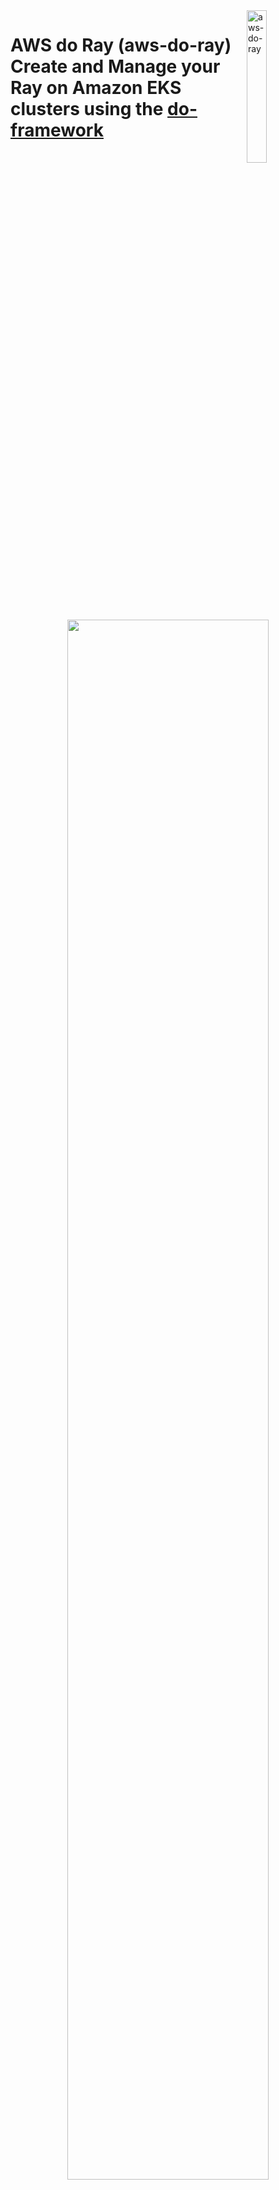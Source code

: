 <img alt="aws-do-ray" src="./img/aws-do-ray-1024.png" width="25%" align="right" />

# AWS do Ray (aws-do-ray) <br/> Create and Manage your Ray on Amazon EKS clusters using the [do-framework](https://bit.ly/do-framework)

<center><img src="./img/architecture.png" width="80%"/> </br>

Fig. 1 - Ray on EKS cluster sample
</center>


## Overview
AWS-Do-Ray aims to simplify the deployment and scaling of distributed Python applications, specifically, [Ray](https://www.ray.io/), on [Amazon Elastic Kubernetes Service](https://docs.aws.amazon.com/whitepapers/latest/overview-deployment-options/amazon-elastic-kubernetes-service.html) (Amazon EKS) clusters, as well as [Amazon SageMaker Hyperpod EKS Cluster](https://aws.amazon.com/sagemaker/hyperpod/). By adhering to the principles of the [do-framework](https://bit.ly/do-framework) and the [Depend on Docker](https://github.com/iankoulski/depend-on-docker) template, it will containerize all the tools necessary to deploy and manage Ray using [Docker](https://docs.docker.com/get-docker/), then executes the deployment from within the container. This project will provide a streamlined and intuitive solution for developers, enabling them to focus on application development rather than infrastructure management. Overall, it will be a simple, flexible, and universal deployment solution for Ray clusters. 

The [do-framework](https://bit.ly/do-framework) strives to simplify DevOps and MLOps tasks by automating complex operations into intuitive action scripts. The only prerequisite needed to build and run this project is an AWS Account, an EKS Cluster, and [Docker](https://docs.docker.com/get-docker/). The main use case of this project is to streamline and make an intuitive solution for developers to specify a desired ray cluster configuration, deploy this ray cluster, and run their workloads. This process is described in further detail below.

The deployment process is described on Fig. 2 below:

<center><img src="./img/deployment.png" width="80%" /></center> <br/>
<center>Fig.2 - Ray deployment process with aws-do-ray</center> <br/>


## Prerequisites
1. AWS Account - you will need an AWS account
2. EKS Cluster - it is assumed that an EKS cluster already exists in the account. If a cluster is needed, one way to create it, is by following the instructions in the [aws-do-eks](https://github.com/aws-samples/aws-do-eks) project. 
3. Docker - you can download docker [here](https://docs.docker.com/get-docker/)


## Configure
All configuration settings of the `aws-do-ray` project are centralized in its [`.env`](.env)) file. To review or change any of the settings, simply execute [`./config.sh`](./config.sh)).
MANDATORY: Please fill out:
* The AWS_EKS_CLUSTER setting must match the name of your existing EKS Cluster. 
* AWS_DEFAULT_REGION should match the AWS Region where the cluster is deployed.
For S3 Mountpoint:
* S3_BUCKET_NAME should match your preconfigured S3 bucket if you are using S3 as a shared file system.
For FSx for Lustre Shared File System (static and dynamic)
* SUBNET_ID should match the subnet id of where your FSx for Lustre is configured OR where your EKS/Hyperpod nodes are if you have not set up FSx for Lustre yet. 
* SECURITYGROUP_ID should match the security group id that allows traffic to your EKS Cluster (in your network interface if you have a pre-existing FSx cluster)
If you plan integrate your pre-existing FSx (static)
* FILESYSTEM_ID should match your FSx file system ID
* FSX_DNS_NAME should match your FSx file system DNS name
* FSX_MOUNT_NAME should match your FSx file system mount name

To configure credentials, run aws configure. Credentials you configure on the host will be mounted into the `aws-do-eks` container according to the `VOL_MAP` setting in [`.env`](.env).

## Build
This project follows the [Depend on Docker](https://github.com/iankoulski/depend-on-docker) template to build a container including all needed tools and utilities for creation and management of Ray. Please execute the [`./build.sh`](./build.sh) script to create the `aws-do-ray` container image and tag it using the registry and version tag specified in the project configuration. If desired, the image name or registry address can be modified in the project configuration file [`.env`](.env).

## Run
The [`./run.sh`](./run.sh) script starts the project container. 

## Status
To check the status of the container, execute [`./status.sh`](./status.sh). If the container is in the Exited state, it can be started with [`./start.sh`](./start.sh).

## Exec
After the container is started, use the [`./exec.sh`](./exec.sh) script to open a bash shell in the container. All necessary tools to allow creation, management, and operation of Ray are available in this shell. 

## Deploy KubeRay Operator
Once you have opened the `aws-do-ray` shell you will be dropped in the [`/ray`](/Container-Root/ray/) directory where you will find the [`./deploy-kuberay-operator.sh`](/Container-Root/ray/deploy-kuberay-operator.sh) script. This deployment creates a kuberay namespace and a kuberay-operator pod in your EKS cluster within your head node in the kuberay namespace. Upon successful deployment, it will be in Running state. To check the state of the pod in the cluster, use command: `kubectl get pods -n kuberay`. 

### The KubeRay Operator
The KubeRay Operator: gets deployed on the user’s EKS cluster. This allows for 3 different types of Ray deployments: RayCluster, RayService, and RayJobs.

1. RayCluster: primary resource for managing Ray instances on Kubernetes. It represents a cluster of Ray nodes, including a head node and multiple worker nodes. The RayCluster dictates how the Ray nodes are set up, how they communicate, and how resources are allocated among them.

3. RayJob: represents a single executable job that runs on a RayCluster. It is a higher-level abstraction used to submit tasks or batches of tasks that should be executed by the RayCluster.

5. RayService: Kubernetes resource that enables long-running Ray applications. It allows for the deployment of Ray applications that need to be exposed for external communication, typically through a consistent endpoint.

<center><img src="./img/CRDs2.png" width="80%" /></center> <br/>
<center>Fig.2 - 3 types of Ray deployments</center> <br/>



## Distributed Training Jobs
Please read before submitting your distributed training jobs.
1. From [Ray Documentation](https://docs.ray.io/en/latest/train/getting-started-pytorch.html), specifying a shared storage location (such as cloud storage or NFS) is optional for single-node clusters, but it is required for multi-node clusters. Using a local path will raise an error during checkpointing for multi-node clusters. Please configure shared storage in your cluster template before submitting distributed/multi-node cluster jobs. To do this, please refer to [Deploy Scripts](#deploy-scripts). Once this is done, reference storage_path within RunConfig as the path in your shared storage where you'd like to place your checkpoints, logs, and model artifacts.

2. Within the python code provided, you can also set num_workers to an int (the number of ray workers you are using) and use_gpu to a boolean (True or False, default is set to True). 



## Create a RayCluster
Within the [`/ray`](/Container-Root/ray/) directory, you will find the [`/RayCluster`](/Container-Root/ray/RayCluster/) directory. Within this directory, you will find these scripts:
- [`./raycluster-create.sh`](/Container-Root/ray/RayCluster/raycluster-create.sh) : this script creates the ray cluster specified in the [`raycluster-template.yaml`](/Container-Root/ray/RayCluster/raycluster-template.yaml) file. 
- [`./raycluster-delete.sh`](/Container-Root/ray/RayCluster/delete-cluster.sh) : this script deletes the ray cluster specified in the [`raycluster-template.yaml`](/Container-Root/ray/RayCluster/raycluster-template.yaml) file. 
- Please run [`re`] to expose ray cluster to port :8265, and [`rh`] to stop expose. 
- [`./raycluster-config.sh`](/Container-Root/ray/RayCluster/raycluster-config.sh) : run this to edit the [`raycluster-template.yaml`](/Container-Root/ray/RayCluster/raycluster-template.yaml), or simply open the [`raycluster-template.yaml`](/Container-Root/ray/RayCluster/raycluster-template.yaml) in your favorite editor.
- [`raycluster-template.yaml`](/Container-Root/ray/RayCluster/raycluster-template.yaml) : a default ray cluster configuration with every option you can have in a ray cluster. "Batteries included but swappable and/or removable". 
- [`raycluster-template-autoscaler.yaml`](/Container-Root/ray/RayCluster/raycluster-template-autoscaler.yaml) : the same ray cluster configuration but with the ray autoscaler enabled.
- [`./jobs/job-submit.sh`](/Container-Root/ray/RayCluster/jobs/job-submit.sh) : this script allows you to submit a Python Script for a job. You can put your code within the [`/jobs`](/Container-Root/ray/RayCluster/jobs/) section of the repo with a directory named after the script you want to execute, with that script within that directory. Or you can submit it via file system that has your script that is attached to your ray pods. 
	- If your script is in the [`/jobs`](/Container-Root/ray/RayCluster/jobs/) folder, it will submit the ray job via the ray job submission SDK (dashboard must be exposed via [`re`](/Container-Root/ray/ops/ray-expose.sh)) or it will submit directly through the head pod. Just run `./job-submit.sh <script name>`. Ex/ `./job-submit.sh dt-pytorch`.
	- If your script is in a file system that is attached to your ray pods, it you must specify the directory that the script is in relative to your head pod. Run `./job-submit.sh <script name> <directory>`. Ex/ `./job-submit.sh dt-pytorch s3/code/dt-pytorch` where i have my dt-pytorch.py file in the directory s3/code/dt-pytorch. 

### RayCluster Template
For everything you need to know about the details of a RayCluster configuration, please refer to the comments in the template, as well as this [doc](https://docs.ray.io/en/latest/cluster/kubernetes/user-guides/config.html). But as a quick reference, here are the main concepts in the template you should look at:
* metadata: name: 
    * This is where you will name your raycluster.
* nodeSelector in both headGroupSpec and workerGroupSpecs:
    * This is where you will specify which nodes your head pod and worker pods will get assigned to. Preferably assign the worker group pods to the nodes with GPU's. 
* replicas
    * This will define how many min, max, and desired worker pods your RayCluster will have. 
* containers: resources: limits/requests:
    * These fields are under both headGroupSpec and workerGroupSpecs and these values set resource limits and requests for your pods. Please confirm your node resource capabilities before setting these values.
* containers: image: 
    * This is the container image each pod will run. It is best practice that the head pod and worker pods use the same container image, ex/ "rayproject/ray-ml:latest"
* containers: env: name: (AWS KEYS)
    * After deploying your kubectl secrets after running [`./deploy/kubectl-secrets/kubectl-secret-keys.sh`](./Container-Root/ray/deploy/kubectl-secrets/kubectl-secret-keys.sh) your Ray pods will now have your IAM permissions to access your or other buckets/filesystems/etc. If this is needed, please comment this section out in the template. 
* volumeMounts and volumes under headGroupSpec and workerGroupSpecs
    * This is where you can mount volumes like S3, EFS, FSx for Lustre on to your pods. Please create a PV and a PVC before hand and fill in persistentVolumeClaim: claimName: (PVC name). To make a pv and pvc, please see [`Deploy Scripts`](#deploy-scripts) section. 
    * **This is needed for multi node distributed training jobs!!**

### Ray Dashboard
In order to access the Ray Dashboard, the Istio Ingress Gateway service of this Ray deployment needs to be exposed outside the cluster. In a production deployment this is typically done via an Application Load Balancer (ALB), however this requires a DNS domain registration and a matching SSL certificate.

For an easy way to expose the Kubeflow Dashboard, we can use kubectl port-forward. To start the port-forward, simply execute [`re`]. To stop the port-forward, simply execute [`rh`].

If you are on a machine with its own browser, just navigate to http://localhost:8265 to open the Ray Dashboard.

<center><img src="./img/dashboard.png" width="80%" /></center> <br/>
<center>Fig.3 - Ray Dashboard Overview</center> <br/>

<center><img src="./img/dashboard-jobs.png" width="80%" /></center> <br/>
<center>Fig.4 - Ray Dashboard Jobs</center> <br/>

<center><img src="./img/dashboard-metrics.png" width="80%" /></center> <br/>
<center>Fig.5 - Ray Dashboard Metrics</center> <br/>

## Create a RayJob
Within the [`/ray`](/Container-Root/ray/) directory, you will find the [`/RayJob`](/Container-Root/ray/RayJob/) directory. Within this directory, you will find these scripts:
- [`./rayjob-create.sh <Job>`](/Container-Root/ray/RayJob/rayjob-create.sh) : this script creates the rayjob. This consists of a RayJob and a RayCluster. The RayJob manages the RayCluster. 
- [`./rayjob-delete.sh`](/Container-Root/ray/RayJob/rayjob-delete.sh) : this script deletes the rayjob speficied in the [`rayjob-template.yaml`](/Container-Root/ray/RayJob/rayjob-template.yaml)
- [`rayjob-template.yaml`](/Container-Root/ray/RayJob/rayjob-template.yaml): a default rayjob configuration with every option you can have in a rayjob. "Batteries included but swappable and/or removable". the ray cluster aspect of it is the same as [`raycluster-template.yaml`](/Container-Root/ray/RayCluster/raycluster-template.yaml).
- Please run [`re`] to expose ray cluster to port :8265, and [`rh`] to stop expose. 


### RayJob Documentation
You can find RayJob Documentation [here](https://docs.ray.io/en/latest/cluster/kubernetes/getting-started/rayjob-quick-start.html)


## Create a RayServe
There are instructions within RayServe directory within README.md to deploy RayServe examples. 

### RayServe QuickStart
RayServe Quickstart on Kubernetes can be found [here](https://docs.ray.io/en/latest/serve/production-guide/kubernetes.html)
### Serve Config V2 Section of RayServe Template
This section defines the configuration for Ray Serve applications. More details [here](https://docs.ray.io/en/latest/serve/production-guide/config.html). 

**applications**: A list of applications to be deployed.
- **name**: The name of the application, in this case, `image_classifier`.
- **import_path**: The import path for the application's module, `serve-train-images.app`.
- **route_prefix**: The route prefix for accessing the application, `/classify`.
- **runtime_env**: Specifies the runtime environment for the application.
    - **working_dir**: The working directory for the application, specified as an S3 path.
    - **pip**: A list of Python packages to be installed in the runtime environment.
- **deployments**: A list of deployments for the application.
    - **name**: The name of the deployment, `ImageClassificationModel`.
    - **num_replicas**: The number of replicas for the deployment, set to `1`.
    - **ray_actor_options**: Options for the Ray actors.
        - **num_cpus**: The number of CPUs allocated for each actor, set to `1`.


## Deploy Scripts

### Prometheus & Grafana
A way to monitor Ray Clusters in Kubernetes using Prometheus & Grafana.

This is found in the [`/ray/deploy/prometheus`](/Container-Root/ray/deploy/prometheus/) folder. 

- [`./deploy-prometheus.sh`](/Container-Root/ray/deploy/prometheus/deploy-prometheus.sh) : deploys all prometheus/grafana pods in order to scrape your ray pod metrics and data
- [`./expose-prometheus.sh`](/Container-Root/ray/deploy/prometheus/expose.sh) port forwards the prometheus/grafana dashbaord. in order to see these tables on your ray dashboard, you must fullow these steps:
	- Sign in with username: admin, password: prom-operator
	- Now we import grafana via ‘dashboard_default.json’ (can use another if you want): click “dashboards” → “new” → import → “upload json” from [`ray/deploy/prometheus/kuberay/config/grafana/default_grafana_dashboard.json`](/Container-Root/ray/deploy/prometheus/kuberay/config/grafana/default_grafana_dashboard.json)
	- Refresh ray dashboard. Now you can see the grafana metrics on the ray dashboard

<center><img src="./img/dashboard-prometheus.png" width="80%" /></center> <br/>
<center>Fig.6 - Ray Dashboard Prometheus & Grafana Metrics</center> <br/>

### Kubectl Secrets
This is found in the [`/ray/deploy/kubectl-secrets`](/Container-Root/ray/deploy/kubectl-secrets/) folder. 

[`./kubectl-secret-keys.sh`](/Container-Root/ray/deploy/kubectl-secrets/kubectl-secret-keys.sh) : creates a kubectl secret if python code needs access to your AWS credentials. 

### S3 Mountpoint
This is found in the [`/ray/deploy/s3-mountpoint`](/Container-Root/ray/deploy/s3-mountpoint/) folder. 

[`./deploy.sh`](/Container-Root/ray/deploy/s3-mountpoint/deploy.sh): creates IAM OIDC identity provider for your cluster, creates an IAM policy, creates an IAM role, and installs the mountpoint for Amazon S3 CSI driver. 

[`./s3-create.sh`](/Container-Root/ray/deploy/s3-mountpoint/s3-create.sh): creates a PV and a PVC which you can then use to mount to your ray pods within "volumes" section in your raycluster template. Please ensure you have correct values filled in for $AWS_EKS_CLUSTER, $AWS_REGION, $S3_BUCKET_NAME in [`deploy.sh`](/Container-Root/ray/deploy/s3-mountpoint/deploy.sh), as well as region and bucketName in [`pv-s3.yaml`](/Container-Root/ray/deploy/s3-mountpoint/pv-s3.yaml)


### FSx for Lustre
This is found in the [`/ray/deploy/fsx`](/Container-Root/ray/deploy/fsx/) folder. 

Please ensure your "AWS_EKS_CLUSTER" and "AWS_REGION" are set in your .env file. If not, you can manually input these variables within the deploy.sh code. 

[`./deploy.sh`](/Container-Root/ray/deploy/fsx/deploy.sh): creates IAM OIDC identity provider for your cluster, deploys FSx for Lustre CSI driver, and creates an IAM role bound to the service account used by the driver. 

The [Amazon FSx for Lustre CSI driver](https://github.com/kubernetes-sigs/aws-fsx-csi-driver) presents you with two options for provisioning a file system. 

Dynamic Provisioning: This option leverages Persistent Volume Claims (PVCs) in Kubernetes. You define a PVC with desired storage specifications. The CSI Driver automatically provisions the FSx file system for you based on the PVC request. This allows for easier scaling and eliminates the need to manually create file systems.

Static Provisioning: In this method, you manually create the FSx file system before using the CSI Driver. You'll need to configure details like subnet ID and security groups for the file system. Then, you can use the Driver to mount this pre-created file system within your container as a volume.

#### Dynamic Provisioning

If you would like to use dynamic provisioning, ensure you have your desired configuration in [`dynamic-storageclass.yaml`](/Container-Root/ray/deploy/fsx/dynamic-storageclass.yaml) as well as inputting your "subnetID" and your "securityGroupIds". 

* subnetId - The subnet ID that the FSx for Lustre filesystem should be created inside. Using the $SUBNET_ID environment variable, we are referencing the same private subnet that was used for EKS or EKS HyperPod cluster creation.

* securityGroupIds - A list of security group IDs that should be attached to the filesystem. Using the $SECURITY_GROUP environment variable, we are referencing the same security group that was use for EKS or EKS HyperPod cluster creation.

Now, please run [`./dynamic-create.sh`](/Container-Root/ray/deploy/fsx/dynamic-create.sh)


#### Static Provisioning

If you would like to use static provisioning, ensure you have your volumeHandle: is set with your FSx file system ID, dnsname: is set with your FSx file system DNS name, and your mountname:  is set with your FSx file system mount name in [`static-pv.yaml](/Container-Root/ray/deploy/fsx/static-pv.yaml), and your fileSystemId: is set with your FSx file system ID, subnetId: is set with your subnet ID, and your securityGroupIds: is set with your security group ID within [`static-storageclass.yaml`](/Container-Root/ray/deploy/fsx/static-storageclass.yaml). 

Now, please run [`./static-create.sh`](/Container-Root/ray/deploy/fsx/static-create.sh). This creates a PV and a PVC which you can then use to mount to your ray pods within "volumes" section in your raycluster template. 








## Full Container Command Reference
The project home folder offers a number of additional scripts for management of the aws-do-ray container.
- [`./config.sh`](./config.sh) – configure aws-do-ray project settings interactively
- [`./build.sh`](./build.sh) – build aws-do-ray container image
- [`./push.sh`](./push.sh) – push aws-do-ray container image to configured registry
- [`./pull.sh`](./pull.sh) – pull aws-do-ray container image from a configured existing registry
- [`./run.sh`](./run.sh) – run aws-do-ray container
- [`./status.sh`](./status.sh) – show logs of the running aws-do-ray container
- [`./logs.sh`](./logs.sh) – show logs of the running aws-do-ray container
- [`./start.sh`](./start.sh) – start the aws-do-ray container if it is currently in “Exited” status
- [`./exec.sh`](./exec.sh) – execute a command inside the running aws-do-ray container, the default command is bash
- [`./stop.sh`](./stop.sh) – stop and remove the aws-do-ray container
- [`./test.sh`](./test.sh) – run container unit tests


## Troubleshooting
* Worker pods can't be scheduled to worker nodes
	* This can be due to taints and tolerations. Make sure worker node group contains the taints that are specified as tolerations in the ray cluster yaml. Alternatively, you can take out the taints and tolerations all together. 

* Error: You must be logged in to the server (Unauthorized)
    * Ensure you are connected to the right AWS account, please run [`aws sts get-caller-identity`] in the terminal
    * Ensure you are connected to the right EKS cluster and region, please run [`aws eks update-kubeconfig --region region-code --name my-cluster`]

* EKS API Serve Unauthorized Error (trouble accessing ray cluster from another EC2 instance)
    * [`Create access entry in EKS`](https://repost.aws/knowledge-center/eks-api-server-unauthorized-error)

* [`An error occurred (InvalidClientTokenId) when calling the GetCallerIdentity operation: The security token included in the request is invalid`]
    * You may need to run [`unset AWS_PROFILE`] to rely on the AWS credentials provided through the environment variables rather than the default profile in ~/.aws/credentials or ~/.aws/config. 


## Security

See [CONTRIBUTING](CONTRIBUTING.md#security-issue-notifications) for more information.

## License

This project is licensed under the MIT-0 License. See the [LICENSE](LICENSE) file.

## Disclaimer

This sample code should not be used in production accounts, on production workloads, or on production or other critical data. You are responsible for testing, securing, and optimizing the sample code as appropriate for production-grade use based on your specific quality control practice and standards.

## References

* [Docker](https://docker.com)
* [Kubernetes](https://kubernetes.io)
* [Amazon Web Services (AWS)](https://aws.amazon.com/)
* [Amazon EC2 Instance Types](https://aws.amazon.com/ec2/instance-types/)
* [Amazon Elastic Kubernetes Service (EKS)](https://aws.amazon.com/eks)
* [Depend on Docker Project](https://github.com/iankoulski/depend-on-docker)
* [Ray](https://docs.ray.io/en/latest/ray-overview/index.html)
* [Ray on EKS](https://awslabs.github.io/data-on-eks/docs/blueprints/ai-ml/ray)
* [Ray Project](https://github.com/ray-project)



## Credits
* Mark Vinciguerra - @mvincig
* Alex Iankoulski - @iankouls
* Florian Stahl - @flostahl
* Milena Boytchef - @boytchef
